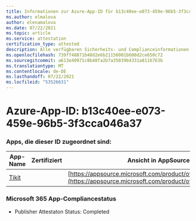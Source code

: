 ```yaml
---
title: Informationen zur Azure-App-ID für b13c40ee-e073-459e-96b5-3f3cca046a37
ms.author: elmalova
author: elenamalova
ms.date: 07/22/2021
ms.topic: article
ms.service: attestation
certification_type: attested
description: Alle verfügbaren Sicherheits- und Complianceinformationen für b13c40ee-e073-459e-96b5-3f3cca046a37.
ms.openlocfilehash: 739ff48871b48d2e6b21156001b608d2ce650c72
ms.sourcegitcommit: a613e40971c8b48fa2b7a35039b4331a8116763b
ms.translationtype: MT
ms.contentlocale: de-DE
ms.lasthandoff: 07/22/2021
ms.locfileid: "53526631"
---
```

# <a name="azure-app-id-b13c40ee-e073-459e-96b5-3f3cca046a37"></a>Azure-App-ID: b13c40ee-e073-459e-96b5-3f3cca046a37


### <a name="apps-associated-with-this-id"></a>Apps, die dieser ID zugeordnet sind:
| **App-Name** | **Zertifiziert** | **Ansicht in AppSource** |
|--------------|---------------|-----------------------|
| [Tikit](https://docs.microsoft.com/microsoft-365-app-certification/forward/WA200002602) |  | [https://appsource.microsoft.com/product/office/WA200002602](https://appsource.microsoft.com/product/office/WA200002602) |

### <a name="microsoft-365-app-compliance-status"></a>Microsoft 365 App-Compliancestatus
- Publisher Attestaton Status: Completed
